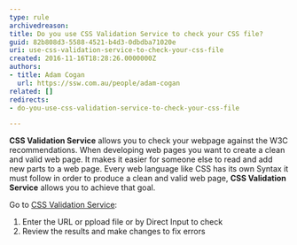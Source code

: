 ```yaml
---
type: rule
archivedreason: 
title: Do you use CSS Validation Service to check your CSS file?
guid: 82b808d3-5588-4521-b4d3-0dbdba71020e
uri: use-css-validation-service-to-check-your-css-file
created: 2016-11-16T18:28:26.0000000Z
authors:
- title: Adam Cogan
  url: https://ssw.com.au/people/adam-cogan
related: []
redirects:
- do-you-use-css-validation-service-to-check-your-css-file

---
```


**CSS Validation Service** allows you to check your webpage against the W3C recommendations. When developing web pages you want to create a clean and valid web page. It makes it easier for someone else to read and add new parts to a web page. Every web language like CSS has its own Syntax it must follow in order to produce a clean and valid web page,  **CSS Validation Service** allows you to achieve that goal.

<!--endintro-->

Go to [CSS Validation Service](http&#58;//jigsaw.w3.org/css-validator/):

1. Enter the URL or ppload file or by Direct Input to check
2. Review the results and make changes to fix errors
